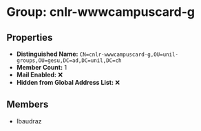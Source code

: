 # Group: cnlr-wwwcampuscard-g

## Properties

- **Distinguished Name:** `CN=cnlr-wwwcampuscard-g,OU=unil-groups,OU=gesu,DC=ad,DC=unil,DC=ch`
- **Member Count:** 1
- **Mail Enabled:** ❌
- **Hidden from Global Address List:** ❌

## Members

- lbaudraz
